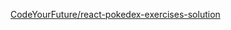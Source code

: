 [CodeYourFuture/react-pokedex-exercises-solution](https://github.com/CodeYourFuture/react-pokedex-exercises-solution/tree/week-1-exercise-i)

